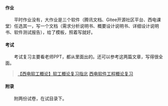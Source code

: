 #### 作业
&emsp;&emsp;平时作业没有，大作业是三个软件（腾讯文档、Gitee开源社区平台、西电课堂）任选其一，写一个文档（需求分析说明书、概要设计说明书、详细设计说明书、软件测试报告），给了模板，照着写就好。
#### 考试
&emsp;&emsp;考试复习主要看老师PPT，都从里面出的。还可以参考这两篇文章，写得很全面。
>[【西电软工概论】软工概论复习指北](https://blog.csdn.net/m0_74290750/article/details/145799308)
>[西电软件工程概论复习](https://blog.csdn.net/qq_74262983/article/details/140247956)
#### 附录
&emsp;&emsp;附两份试卷，在试目录下。